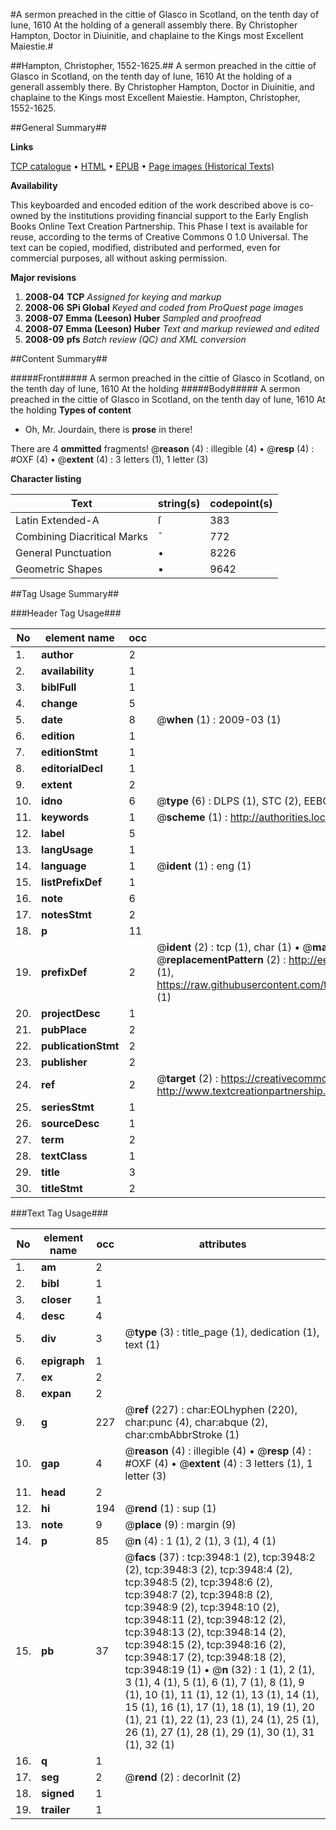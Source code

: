#A sermon preached in the cittie of Glasco in Scotland, on the tenth day of Iune, 1610 At the holding of a generall assembly there. By Christopher Hampton, Doctor in Diuinitie, and chaplaine to the Kings most Excellent Maiestie.#

##Hampton, Christopher, 1552-1625.##
A sermon preached in the cittie of Glasco in Scotland, on the tenth day of Iune, 1610 At the holding of a generall assembly there. By Christopher Hampton, Doctor in Diuinitie, and chaplaine to the Kings most Excellent Maiestie.
Hampton, Christopher, 1552-1625.

##General Summary##

**Links**

[TCP catalogue](http://www.ota.ox.ac.uk/tcp/)  • 
[HTML](http://tei.it.ox.ac.uk/tcp/Texts-HTML/free/A02/A02610.html)  • 
[EPUB](http://tei.it.ox.ac.uk/tcp/Texts-EPUB/free/A02/A02610.epub) • 
[Page images (Historical Texts)](https://data.historicaltexts.jisc.ac.uk/view?pubId=eebo-99839520e&pageId=eebo-99839520e-3948-1)

**Availability**

This keyboarded and encoded edition of the
	       work described above is co-owned by the institutions
	       providing financial support to the Early English Books
	       Online Text Creation Partnership. This Phase I text is
	       available for reuse, according to the terms of Creative
	       Commons 0 1.0 Universal. The text can be copied,
	       modified, distributed and performed, even for
	       commercial purposes, all without asking permission.

**Major revisions**

1. __2008-04__ __TCP__ *Assigned for keying and markup*
1. __2008-06__ __SPi Global__ *Keyed and coded from ProQuest page images*
1. __2008-07__ __Emma (Leeson) Huber__ *Sampled and proofread*
1. __2008-07__ __Emma (Leeson) Huber__ *Text and markup reviewed and edited*
1. __2008-09__ __pfs__ *Batch review (QC) and XML conversion*

##Content Summary##

#####Front#####
A sermon preached in the cittie of Glasco in Scotland, on the tenth day of Iune, 1610 At the holding
#####Body#####
A sermon preached in the cittie of Glasco in Scotland, on the tenth day of Iune, 1610 At the holding
**Types of content**

  * Oh, Mr. Jourdain, there is **prose** in there!

There are 4 **ommitted** fragments! 
 @__reason__ (4) : illegible (4)  •  @__resp__ (4) : #OXF (4)  •  @__extent__ (4) : 3 letters (1), 1 letter (3)

**Character listing**


|Text|string(s)|codepoint(s)|
|---|---|---|
|Latin Extended-A|ſ|383|
|Combining             Diacritical Marks|̄|772|
|General Punctuation|•|8226|
|Geometric Shapes|▪|9642|

##Tag Usage Summary##

###Header Tag Usage###

|No|element name|occ|attributes|
|---|---|---|---|
|1.|__author__|2||
|2.|__availability__|1||
|3.|__biblFull__|1||
|4.|__change__|5||
|5.|__date__|8| @__when__ (1) : 2009-03 (1)|
|6.|__edition__|1||
|7.|__editionStmt__|1||
|8.|__editorialDecl__|1||
|9.|__extent__|2||
|10.|__idno__|6| @__type__ (6) : DLPS (1), STC (2), EEBO-CITATION (1), PROQUEST (1), VID (1)|
|11.|__keywords__|1| @__scheme__ (1) : http://authorities.loc.gov/ (1)|
|12.|__label__|5||
|13.|__langUsage__|1||
|14.|__language__|1| @__ident__ (1) : eng (1)|
|15.|__listPrefixDef__|1||
|16.|__note__|6||
|17.|__notesStmt__|2||
|18.|__p__|11||
|19.|__prefixDef__|2| @__ident__ (2) : tcp (1), char (1)  •  @__matchPattern__ (2) : ([0-9\-]+):([0-9IVX]+) (1), (.+) (1)  •  @__replacementPattern__ (2) : http://eebo.chadwyck.com/downloadtiff?vid=$1&page=$2 (1), https://raw.githubusercontent.com/textcreationpartnership/Texts/master/tcpchars.xml#$1 (1)|
|20.|__projectDesc__|1||
|21.|__pubPlace__|2||
|22.|__publicationStmt__|2||
|23.|__publisher__|2||
|24.|__ref__|2| @__target__ (2) : https://creativecommons.org/publicdomain/zero/1.0/ (1), http://www.textcreationpartnership.org/docs/. (1)|
|25.|__seriesStmt__|1||
|26.|__sourceDesc__|1||
|27.|__term__|2||
|28.|__textClass__|1||
|29.|__title__|3||
|30.|__titleStmt__|2||


###Text Tag Usage###

|No|element name|occ|attributes|
|---|---|---|---|
|1.|__am__|2||
|2.|__bibl__|1||
|3.|__closer__|1||
|4.|__desc__|4||
|5.|__div__|3| @__type__ (3) : title_page (1), dedication (1), text (1)|
|6.|__epigraph__|1||
|7.|__ex__|2||
|8.|__expan__|2||
|9.|__g__|227| @__ref__ (227) : char:EOLhyphen (220), char:punc (4), char:abque (2), char:cmbAbbrStroke (1)|
|10.|__gap__|4| @__reason__ (4) : illegible (4)  •  @__resp__ (4) : #OXF (4)  •  @__extent__ (4) : 3 letters (1), 1 letter (3)|
|11.|__head__|2||
|12.|__hi__|194| @__rend__ (1) : sup (1)|
|13.|__note__|9| @__place__ (9) : margin (9)|
|14.|__p__|85| @__n__ (4) : 1 (1), 2 (1), 3 (1), 4 (1)|
|15.|__pb__|37| @__facs__ (37) : tcp:3948:1 (2), tcp:3948:2 (2), tcp:3948:3 (2), tcp:3948:4 (2), tcp:3948:5 (2), tcp:3948:6 (2), tcp:3948:7 (2), tcp:3948:8 (2), tcp:3948:9 (2), tcp:3948:10 (2), tcp:3948:11 (2), tcp:3948:12 (2), tcp:3948:13 (2), tcp:3948:14 (2), tcp:3948:15 (2), tcp:3948:16 (2), tcp:3948:17 (2), tcp:3948:18 (2), tcp:3948:19 (1)  •  @__n__ (32) : 1 (1), 2 (1), 3 (1), 4 (1), 5 (1), 6 (1), 7 (1), 8 (1), 9 (1), 10 (1), 11 (1), 12 (1), 13 (1), 14 (1), 15 (1), 16 (1), 17 (1), 18 (1), 19 (1), 20 (1), 21 (1), 22 (1), 23 (1), 24 (1), 25 (1), 26 (1), 27 (1), 28 (1), 29 (1), 30 (1), 31 (1), 32 (1)|
|16.|__q__|1||
|17.|__seg__|2| @__rend__ (2) : decorInit (2)|
|18.|__signed__|1||
|19.|__trailer__|1||
